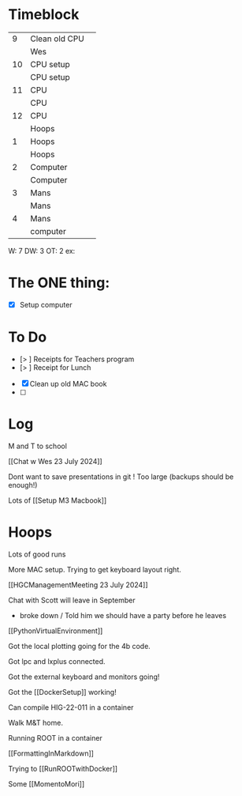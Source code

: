 # Timeblock

|     |               |     |
| --- | ------------- | --- |
| 9   | Clean old CPU |     |
|     | Wes           |     |
| 10  | CPU setup     |     |
|     | CPU setup     |     |
| 11  | CPU           |     |
|     | CPU           |     |
| 12  | CPU           |     |
|     | Hoops         |     |
| 1   | Hoops         |     |
|     | Hoops         |     |
| 2   | Computer      |     |
|     | Computer      |     |
| 3   | Mans          |     |
|     | Mans          |     |
| 4   | Mans          |     |
|     | computer      |     |

W: 7 
DW: 3
OT: 2
ex:

# The ONE thing: 
- [x] Setup computer


# To Do
 - [> ] Receipts for Teachers program
 - [> ] Receipt for Lunch
 - [x] Clean up old MAC book
 - [ ]  



# Log

M and T to school

[[Chat w Wes 23 July 2024]]

Dont want to save presentations in git ! Too large (backups should be enough!)

Lots of [[Setup M3 Macbook]]


# Hoops 
Lots of good runs

More MAC setup.  Trying to get keyboard layout right.

[[HGCManagementMeeting 23 July 2024]]

Chat with Scott will leave in September
- broke down / Told him we should have a party before he leaves

[[PythonVirtualEnvironment]]

Got the local plotting going for the 4b code.

Got lpc and lxplus connected. 

Got the external keyboard and monitors going!

Got the [[DockerSetup]] working!

Can compile HIG-22-011 in a container

Walk M&T home. 

Running ROOT in a container

[[FormattingInMarkdown]]

Trying to [[RunROOTwithDocker]]

Some [[MomentoMori]]







